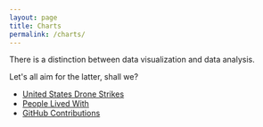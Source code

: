 ```yaml
---
layout: page
title: Charts
permalink: /charts/
---
```


There is a distinction between data visualization and data analysis.

Let's all aim for the latter, shall we?

- [United States Drone Strikes](/charts/us-drone-strikes)
- [People Lived With](/charts/people-lived-with)
- [GitHub Contributions](/charts/github-repos)
